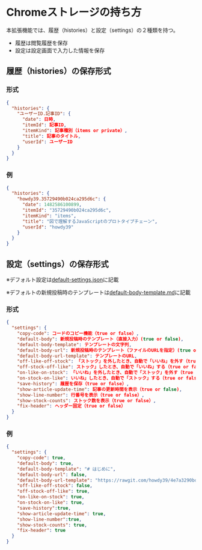 # Chromeストレージの持ち方

本拡張機能では、履歴（histories）と設定（settings）の２種類を持つ。  

- 履歴は閲覧履歴を保存  
- 設定は設定画面で入力した情報を保存


## 履歴（histories）の保存形式

### 形式

```json
{
  "histories": {
    "ユーザーID.記事ID": {
      "date": 日時,
      "itemId": 記事ID,
      "itemKind": 記事種別（items or private）,
      "title": 記事のタイトル,
      "userId": ユーザーID
    }
  }
}
```

### 例

```json
{
  "histories": {
    "howdy39.35729490b024ca295d6c": {
      "date": 1482586100899,
      "itemId": "35729490b024ca295d6c",
      "itemKind": "items",
      "title": "図で理解するJavaScriptのプロトタイプチェーン",
      "userId": "howdy39"
    }
  }
}
```

## 設定（settings）の保存形式

※デフォルト設定は[default-settings.json](https://github.com/howdy39/q-accelerator/tree/master/src/common/default-settings.json)に記載

※デフォルトの新規投稿時のテンプレートは[default-body-template.md](https://github.com/howdy39/q-accelerator/tree/master/src/common/default-body-template.md)に記載

### 形式

```json
{
  "settings": {
    "copy-code": コードのコピー機能（true or false）,
    "default-body": 新規投稿時のテンプレート（直接入力）(true or false),
    "default-body-template": テンプレートの文字列,
    "default-body-url": 新規投稿時のテンプレート（ファイルのURLを指定）(true or false),
    "default-body-url-template": テンプレートのURL,
    "off-like-off-stock": 「ストック」を外したとき、自動で「いいね」を外す（true or false）,
    "off-stock-off-like": ストック」したとき、自動で「いいね」する（true or false）,
    "on-like-on-stock": 「いいね」を外したとき、自動で「ストック」を外す（true or false）,
    "on-stock-on-like": いいね」したとき、自動で「ストック」する（true or false）,
    "save-history": 履歴を保存（true or false）,
    "show-article-update-time": 記事の更新時間を表示（true or false),
    "show-line-number": 行番号を表示（true or false）,
    "show-stock-counts": ストック数を表示（true or false）,
    "fix-header": ヘッダー固定（true or false）
  }
}
```


### 例

```json
{
  "settings": {
    "copy-code": true,
    "default-body": true,
    "default-body-template": "# はじめに",
    "default-body-url": false,
    "default-body-url-template": "https://rawgit.com/howdy39/4e7a3290bd4ba9ebbe46f2cd394d0ffd/raw/temlate.md",
    "off-like-off-stock": false,
    "off-stock-off-like": true,
    "on-like-on-stock": true,
    "on-stock-on-like": true,
    "save-history":true,
    "show-article-update-time": true,
    "show-line-number":true,
    "show-stock-counts": true,
    "fix-header": true
  }
}
```
